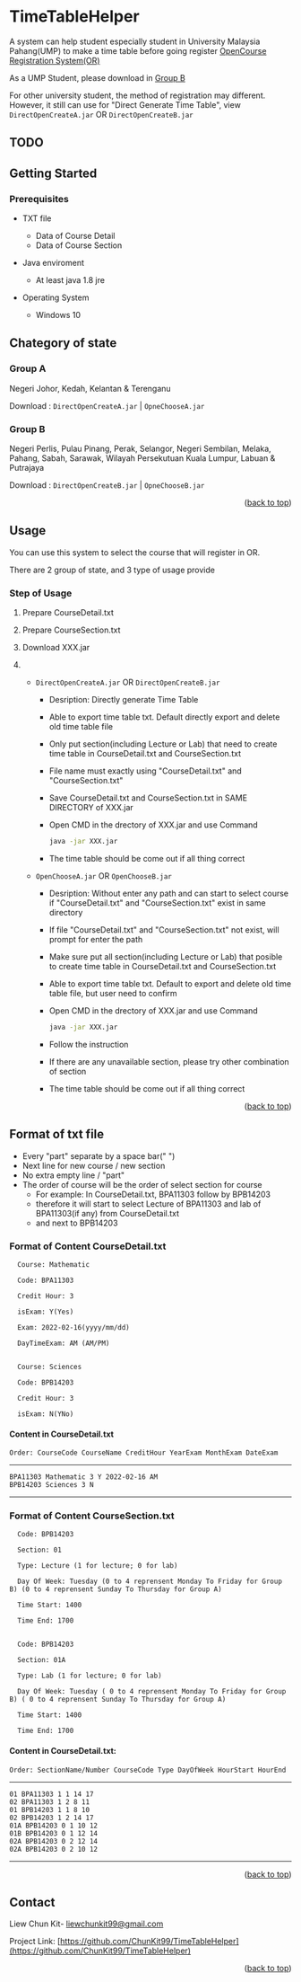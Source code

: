 <div id="top"></div>


# TimeTableHelper
A system can help student especially student in University Malaysia Pahang(UMP) to make a time table before going register [OpenCourse Registration System(OR)](https://or.ump.edu.my/or/index.jsp)

As a UMP Student, please download in [Group B](#group-b)

For other university student, the method of registration may different. However, it still can use for "Direct Generate Time Table", view `DirectOpenCreateA.jar` OR `DirectOpenCreateB.jar`

 ## TODO

 ## Getting Started

 ### Prerequisites

* TXT file

   * Data of Course Detail 
   * Data of Course Section

* Java enviroment

  * At least java 1.8 jre

* Operating System
  
  * Windows 10
 
 
 
## Chategory of state
  
### Group A
  
Negeri Johor, Kedah, Kelantan & Terenganu
	
Download : `DirectOpenCreateA.jar` | `OpneChooseA.jar`
	
  
### Group B
  
Negeri Perlis, Pulau Pinang, Perak, Selangor, Negeri Sembilan, Melaka, Pahang, Sabah, Sarawak, Wilayah Persekutuan Kuala Lumpur, Labuan & Putrajaya

Download : 	`DirectOpenCreateB.jar` | `OpneChooseB.jar`
	
<p align="right">(<a href="#top">back to top</a>)</p>

 
 
## Usage
  
 You can use this system to select the course that will register in OR. 
  
 There are 2 group of state, and 3 type of usage provide


### Step of Usage
1. Prepare CourseDetail.txt
2. Prepare CourseSection.txt
3. Download XXX.jar

4. 
   * `DirectOpenCreateA.jar` OR `DirectOpenCreateB.jar`
     * Desription: Directly generate Time Table
	 * Able to export time table txt. Default directly export and delete old time table file
     * Only put section(including Lecture or Lab) that need to create time table in CourseDetail.txt and CourseSection.txt
	 * File name must exactly using "CourseDetail.txt" and "CourseSection.txt"
     * Save CourseDetail.txt and CourseSection.txt in SAME DIRECTORY of XXX.jar
     * Open CMD in the drectory of XXX.jar and use Command
     
       ```sh
       java -jar XXX.jar
       ```
     * The time table should be come out if all thing correct		
	
  
   * `OpenChooseA.jar` OR `OpenChooseB.jar`
     * Desription: Without enter any path and can start to select course if "CourseDetail.txt" and "CourseSection.txt" exist in same directory
	 * If file "CourseDetail.txt" and "CourseSection.txt" not exist, will prompt for enter the path
     * Make sure put all section(including Lecture or Lab) that posible to create time table in CourseDetail.txt and CourseSection.txt
	 * Able to export time table txt. Default to export and delete old time table file, but user need to confirm
     * Open CMD in the drectory of XXX.jar and use Command
     
       ```sh
       java -jar XXX.jar
       ```
     * Follow the instruction
     * If there are any unavailable section, please try other combination of section
     * The time table should be come out if all thing correct
		
		
<p align="right">(<a href="#top">back to top</a>)</p>

  

  ## Format of txt file
  
  * Every "part" separate by a space bar(" ") 
  * Next line for new course / new section  
  * No extra empty line / "part"
  * The order of course will be the order of select section for course
     * For example: In CourseDetail.txt, BPA11303 follow by BPB14203
     * therefore it will start to select Lecture of BPA11303 and lab of BPA11303(if any) from CourseDetail.txt
     * and next to BPB14203
     
  
  
  ### Format of Content CourseDetail.txt
  
	  Course: Mathematic
	  
	  Code: BPA11303 
	  
	  Credit Hour: 3
	  
	  isExam: Y(Yes)
	  
	  Exam: 2022-02-16(yyyy/mm/dd)
	  
	  DayTimeExam: AM (AM/PM)
  
  
	  Course: Sciences
	  
	  Code: BPB14203 
	  
	  Credit Hour: 3
	  
	  isExam: N(YNo)
  
  
   #### Content in CourseDetail.txt
  
	Order: CourseCode CourseName CreditHour YearExam MonthExam DateExam
  ___
	BPA11303 Mathematic 3 Y 2022-02-16 AM
	BPB14203 Sciences 3 N
  ___
  
  
  ### Format of Content CourseSection.txt
  
	  Code: BPB14203 
	  
	  Section: 01
	  
	  Type: Lecture (1 for lecture; 0 for lab)
	  
	  Day Of Week: Tuesday (0 to 4 reprensent Monday To Friday for Group B) (0 to 4 reprensent Sunday To Thursday for Group A) 
	  
	  Time Start: 1400
	  
	  Time End: 1700
  
  
	  Code: BPB14203 
	  
	  Section: 01A
	  
	  Type: Lab (1 for lecture; 0 for lab)
	  
	  Day Of Week: Tuesday ( 0 to 4 reprensent Monday To Friday for Group B) ( 0 to 4 reprensent Sunday To Thursday for Group A) 
	  
	  Time Start: 1400
	  
	  Time End: 1700
  
  #### Content in CourseDetail.txt:
  
	Order: SectionName/Number CourseCode Type DayOfWeek HourStart HourEnd
  ___
	01 BPA11303 1 1 14 17
	02 BPA11303 1 2 8 11
	01 BPB14203 1 1 8 10
	02 BPB14203 1 2 14 17
	01A BPB14203 0 1 10 12
	01B BPB14203 0 1 12 14
	02A BPB14203 0 2 12 14
	02A BPB14203 0 2 10 12
  ___
 
  <p align="right">(<a href="#top">back to top</a>)</p>


## Contact

Liew Chun Kit- liewchunkit99@gmail.com

Project Link: [https://github.com/ChunKit99/TimeTableHelper](https://github.com/ChunKit99/TimeTableHelper)

<p align="right">(<a href="#top">back to top</a>)</p>

